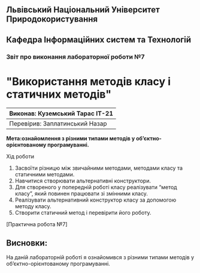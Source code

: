 ## Львівський Національний Університет Природокористування
## Кафедра Інформаційних систем та Технологій



### Звіт про виконання лабораторної роботи №7
# "Використання методів класу і статичних методів"



| Виконав: Куземський Тарас ІТ-21 |
|----------------------------------------------|
| Перевірив: Заплатинський Назар              |




**Мета:ознайомлення з різними типами методів у
об’єктно-орієнтованому програмуванні.**


Хід роботи

1. Засвоїти різницю між звичайними методами, методами класу та
статичними методами.
2. Навчитися створювати альтернативні конструктори.
3. Для створеного у попередній роботі класу реалізувати “метод класу”,
який повинен працювати зі змінними класу.
4. Реалізувати альтернативний конструктор класу за допомогою методу
класу.
5. Створити статичний метод і перевірити його роботу.




[Практична робота №7]

## Висновки: 

На даній лабораторній роботі я ознайомився з різними типами методів у
об’єктно-орієнтованому програмуванні.